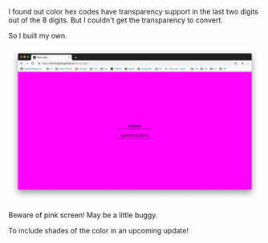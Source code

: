 I found out color hex codes have transparency support in the last two digits out of the 8 digits. But I couldn't get the transparency to convert. 

So I built my own.

![Demo](ss1.png)

Beware of pink screen! 
May be a little buggy.

To include shades of the color in an upcoming update!